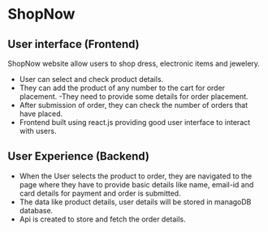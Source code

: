 # **ShopNow**

## User interface (Frontend)

ShopNow website allow users to shop dress, electronic items and jewelery.

- User can select and check product details.
- They can add the product of any number to the cart for order placement.
-They need to provide some details for order placement.
- After submission of order, they can check the number of orders that have placed.
- Frontend built using react.js providing good user interface to interact with users.


## User Experience (Backend)

- When the User selects the product to order, they are navigated to the page where they have to provide basic details like name, email-id and card details for payment and order is submitted.
- The data like product details, user details will be stored in managoDB database.
- Api is created to store and fetch the order details.



